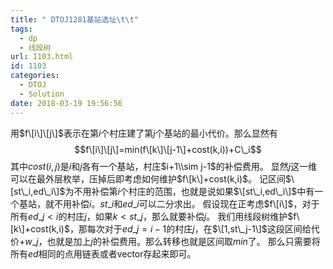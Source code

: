 ```yaml
---
title: " DTOJ1281基站选址\t\t"
tags:
  - dp
  - 线段树
url: 1103.html
id: 1103
categories:
  - DTOJ
  - Solution
date: 2018-03-19 19:56:56
---
```


用$f\[i\]\[j\]$表示在第$i$个村庄建了第$j$个基站的最小代价。那么显然有 $$f\[i\]\[j\]=min(f\[k\]\[j-1\]+cost(k,i))+C\_i$$ 其中$cost(i,j)$是$i$和$j$各有一个基站，村庄$i+1\\sim j-1$的补偿费用。 显然$j$这一维可以在最外层枚举，压掉后即考虑如何维护$f\[k\]+cost(k,i)$。 记区间$\[st\_i,ed\_i\]$为不用补偿第$i$个村庄的范围，也就是说如果$\[st\_i,ed\_i\]$中有一个基站，就不用补偿$i$。$st\_i$和$ed\_i$可以二分求出。 假设现在正考虑$f\[i\]$，对于所有$ed\_j<i$的村庄$j$，如果$k<st\_j$，那么就要补偿$j$。 我们用线段树维护$f\[k\]+cost(k,i)$，那每次对于$ed\_j=i-1$的村庄$j$，在$\[1,st\_j-1\]$这段区间给代价$+w\_j$，也就是加上$j$的补偿费用。那么转移也就是区间取$min$了。 那么只需要将所有$ed$相同的点用链表或者vector存起来即可。